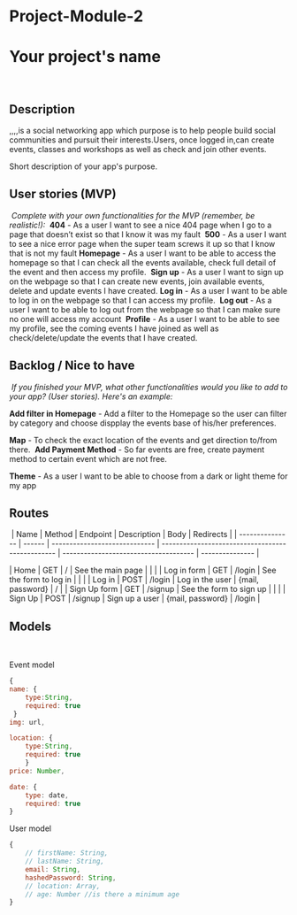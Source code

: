 # Project-Module-2
# Your project's name

​

## Description

​,,,,is a social networking app which purpose is to help people build social communities and pursuit their interests.Users, once logged in,can create events, classes and workshops as well as check and join other events.

Short description of your app's purpose.
​

## User stories (MVP)

​
_Complete with your own functionalities for the MVP (remember, be realistic!):_
​
**404** - As a user I want to see a nice 404 page when I go to a page that doesn’t exist so that I know it was my fault
​
**500** - As a user I want to see a nice error page when the super team screws it up so that I know that is not my fault
​
**Homepage** - As a user I want to be able to access the homepage so that I can check all the events available, check full detail of the event and then access my profile.
​
**Sign up** - As a user I want to sign up on the webpage so that I can create new events, join available events, delete and update events I have created.
​
**Log in** - As a user I want to be able to log in on the webpage so that I can access my profile.
​
**Log out** - As a user I want to be able to log out from the webpage so that I can make sure no one will access my account
​
**Profile** - As a user I want to be able to see my profile, see the coming events I have joined as well as check/delete/update the events that I have created.
​​

## Backlog / Nice to have

​
_If you finished your MVP, what other functionalities would you like to add to your app? (User stories). Here's an example:_

**Add filter in Homepage** - Add a filter to the Homepage so the user can filter by category and choose dispplay the events base of his/her preferences.

**Map** - To check the exact location of the events and get direction to/from there.
​
**Add Payment Method** - So far events are free, create payment method to certain event which are not free.

**Theme** - As a user I want to be able to choose from a dark or light theme for my app

## Routes

​
| Name | Method | Endpoint | Description | Body | Redirects |
| --------------- | ------ | ----------------------------- | ------------------------------------------------ | ------------------------------------- | --------------- |

| Home | GET | / | See the main page | | |
| Log in form | GET | /login | See the form to log in | | |
| Log in | POST | /login | Log in the user | {mail, password} | / |
| Sign Up form | GET | /signup | See the form to sign up | | |
| Sign Up | POST | /signup | Sign up a user | {mail, password} | /login |
​

## Models

​

Event model

```js
{
name: {
    type:String,
    required: true
 }
img: url,

location: {
    type:String,
    required: true
    }
price: Number,

date: {
    type: date,
    required: true
}

```

User model
​

```js
{
    // firstName: String,
    // lastName: String,
    email: String,
    hashedPassword: String,
    // location: Array,
    // age: Number //is there a minimum age
}
```

​

<!-- ## Links

​

### Github kanban

​
[Link to my project]()
​

### Github repository

​
[Link Repo]()
​

### Project deploy

​
[Link Deploy]()
​

### Wireframes

​
[InVision with Wireframes]()
​

### Slides -->
